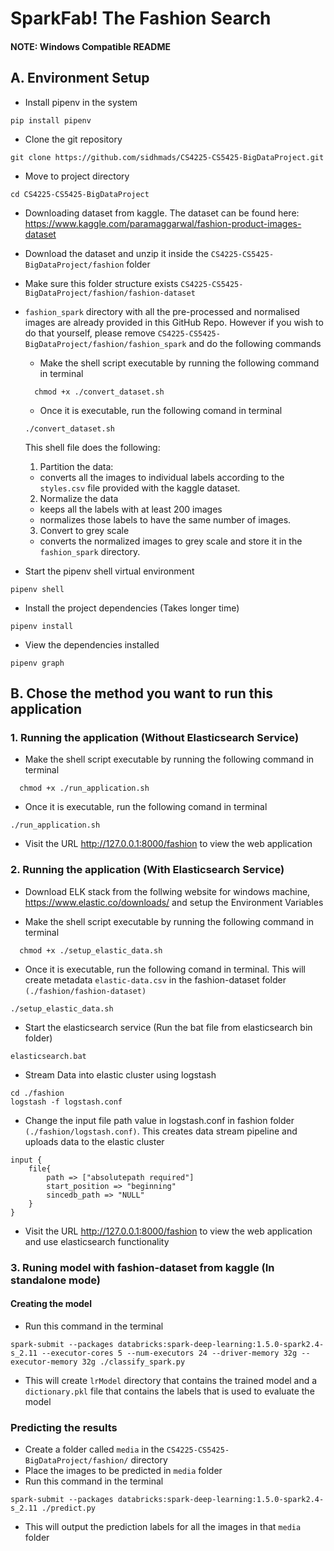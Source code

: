 # SparkFab! The Fashion Search

#### NOTE: Windows Compatible README

## A. Environment Setup

- Install pipenv in the system

```
pip install pipenv
```

- Clone the git repository

```
git clone https://github.com/sidhmads/CS4225-CS5425-BigDataProject.git
```

- Move to project directory

```
cd CS4225-CS5425-BigDataProject
```

- Downloading dataset from kaggle. The dataset can be found here: https://www.kaggle.com/paramaggarwal/fashion-product-images-dataset

- Download the dataset and unzip it inside the `CS4225-CS5425-BigDataProject/fashion` folder

- Make sure this folder structure exists `CS4225-CS5425-BigDataProject/fashion/fashion-dataset`

- `fashion_spark` directory with all the pre-processed and normalised images are already provided in this GitHub Repo. However if you wish to do that yourself, please remove `CS4225-CS5425-BigDataProject/fashion/fashion_spark` and do the following commands
   - Make the shell script executable by running the following command in terminal

  ```
    chmod +x ./convert_dataset.sh
  ```

  - Once it is executable, run the following comand in terminal

  ```
  ./convert_dataset.sh
  ```

  This shell file does the following:

  1. Partition the data:
    - converts all the images to individual labels according to the `styles.csv` file provided with the kaggle dataset.
  2. Normalize the data
    - keeps all the labels with at least 200 images
    - normalizes those labels to have the same number of images.
  3. Convert to grey scale
    - converts the normalized images to grey scale and store it in the `fashion_spark` directory.

- Start the pipenv shell virtual environment

```
pipenv shell
```

- Install the project dependencies (Takes longer time)

```
pipenv install
```

- View the dependencies installed
```
pipenv graph
```

## B. Chose the method you want to run this application
### 1. Running the application (Without Elasticsearch Service)

- Make the shell script executable by running the following command in terminal

```
  chmod +x ./run_application.sh
```

- Once it is executable, run the following comand in terminal

```
./run_application.sh
```

- Visit the URL http://127.0.0.1:8000/fashion to view the web application

### 2. Running the application (With Elasticsearch Service)

- Download ELK stack from the follwing website for windows machine, https://www.elastic.co/downloads/ and setup the Environment Variables

- Make the shell script executable by running the following command in terminal

```
  chmod +x ./setup_elastic_data.sh
```

- Once it is executable, run the following comand in terminal. This will create metadata `elastic-data.csv` in the fashion-dataset folder `(./fashion/fashion-dataset)`

```
./setup_elastic_data.sh
```
- Start the elasticsearch service (Run the bat file from elasticsearch bin folder)

```
elasticsearch.bat
```

- Stream Data into elastic cluster using logstash

```
cd ./fashion
logstash -f logstash.conf
```

- Change the input file path value in logstash.conf in fashion folder `(./fashion/logstash.conf)`. This creates data stream pipeline and uploads data to the elastic cluster

```
input {
    file{
        path => ["absolutepath required"]
        start_position => "beginning"
        sincedb_path => "NULL"
    }
}
```

- Visit the URL http://127.0.0.1:8000/fashion to view the web application and use elasticsearch functionality

### 3.  Runing model with fashion-dataset from kaggle (In standalone mode)

#### Creating the model

- Run this command in the terminal

```
spark-submit --packages databricks:spark-deep-learning:1.5.0-spark2.4-s_2.11 --executor-cores 5 --num-executors 24 --driver-memory 32g --executor-memory 32g ./classify_spark.py
```

- This will create `lrModel` directory that contains the trained model and a `dictionary.pkl` file that contains the labels that is used to evaluate the model

### Predicting the results

- Create a folder called `media` in the `CS4225-CS5425-BigDataProject/fashion/` directory
- Place the images to be predicted in `media` folder
- Run this command in the terminal

```
spark-submit --packages databricks:spark-deep-learning:1.5.0-spark2.4-s_2.11 ./predict.py
```

- This will output the prediction labels for all the images in that `media` folder
